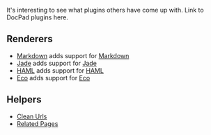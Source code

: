 It's interesting to see what plugins others have come up with. Link to DocPad plugins here.

## Renderers

- [Markdown](https://github.com/balupton/docpad/blob/master/lib/plugins/renderers/markdown.coffee) adds support for [Markdown](ttp://daringfireball.net/projects/markdown/basics)
- [Jade](https://github.com/balupton/docpad/blob/master/lib/plugins/renderers/jade.coffee) adds support for [Jade](https://github.com/visionmedia/jade)
- [HAML](https://github.com/balupton/docpad/blob/master/lib/plugins/renderers/haml.coffee) adds support for [HAML](https://github.com/visionmedia/haml.js)
- [Eco](https://github.com/balupton/docpad/blob/master/lib/plugins/renderers/eco.coffee) adds support for [Eco](https://github.com/sstephenson/eco) 

## Helpers

- [Clean Urls](https://github.com/balupton/docpad/blob/master/lib/plugins/helpers/cleanurls.coffee)
- [Related Pages](https://github.com/balupton/docpad/blob/master/lib/plugins/helpers/relations.coffee)